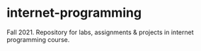 # internet-programming
Fall 2021. Repository for labs, assignments &amp; projects in internet programming course.
